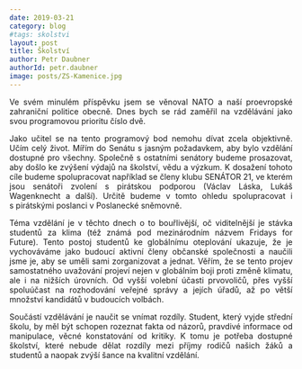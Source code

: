 ```yaml
---
date: 2019-03-21
category: blog
#tags: skolstvi
layout: post
title: Školství
author: Petr Daubner
authorId: petr.daubner
image: posts/ZS-Kamenice.jpg
---
```


<p style='text-align: justify;'>
Ve svém minulém příspěvku jsem se věnoval NATO a naší proevropské zahraniční politice obecně. Dnes bych se rád zaměřil na vzdělávání jako svou programovou prioritu číslo dvě.

</p><p style='text-align: justify;'>
Jako učitel se na tento programový bod nemohu dívat zcela objektivně. Učím celý život. Mířím do Senátu s&nbspjasným požadavkem, aby bylo vzdělání dostupné pro všechny. Společně s&nbspostatními senátory budeme prosazovat, aby došlo ke zvýšení výdajů na školství, vědu a výzkum.  K dosažení tohoto cíle budeme spolupracovat například se členy klubu SENÁTOR 21, ve kterém jsou senátoři zvolení s&nbsp;pirátskou podporou (Václav Láska, Lukáš Wagenknecht a další). Určitě budeme v tomto ohledu spolupracovat i s&nbsp;pirátskými poslanci v&nbsp;Poslanecké sněmovně.

</p><p style='text-align: justify;'>
Téma vzdělání je v těchto dnech o to bouřlivější, oč viditelnější je stávka studentů za klima (též známá pod mezinárodním názvem Fridays for Future). Tento postoj studentů ke globálnímu oteplování ukazuje, že je vychováváme jako budoucí aktivní členy občanské společnosti a naučili jsme je, aby se uměli sami zorganizovat a jednat. Věřím, že se tento projev samostatného uvažování projeví nejen v&nbsp;globálním boji proti změně klimatu, ale i na nižších úrovních. Od vyšší volební účasti prvovoličů, přes vyšší spoluúčast na rozhodování veřejné správy a jejích úřadů, až po větší množství kandidátů v budoucích volbách.

</p><p style='text-align: justify;'>
Součástí vzdělávání je naučit se vnímat rozdíly. Student, který vyjde střední školu, by měl být schopen rozeznat fakta od názorů, pravdivé informace od manipulace, věcné konstatování od kritiky. K&nbsp;tomu je potřeba dostupné školství, které nebude dělat rozdíly mezi příjmy rodičů našich žáků a studentů a naopak zvýší šance na kvalitní vzdělání.
</p>
